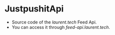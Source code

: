 # JustpushitApi

- Source code of the _laurent.tech_ Feed Api.
- You can access it through _feed-api.laurent.tech_.
